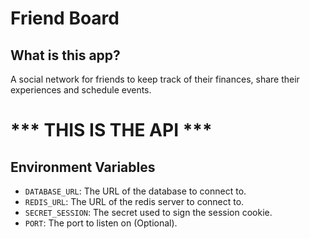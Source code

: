 # Friend Board

## What is this app?
A social network for friends to keep track of their finances, share their experiences and schedule events.

# *** THIS IS THE API ***

## Environment Variables
- `DATABASE_URL`: The URL of the database to connect to.
- `REDIS_URL`: The URL of the redis server to connect to.
- `SECRET_SESSION`: The secret used to sign the session cookie.
- `PORT`: The port to listen on (Optional).
